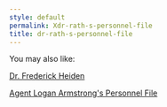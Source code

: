 ```yaml
---
style: default
permalink: Xdr-rath-s-personnel-file
title: dr-rath-s-personnel-file
---
```

You may also like:

[Dr. Frederick Heiden](http://scp-wiki.net/dr-frederick-heiden)

[Agent Logan Armstrong's Personnel File](http://scp-wiki.net/agent-logan-armstrong-s-personnel-file)
